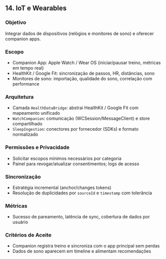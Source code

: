## 14. IoT e Wearables

### Objetivo
Integrar dados de dispositivos (relógios e monitores de sono) e oferecer companion apps.

### Escopo
- Companion App: Apple Watch / Wear OS (iniciar/pausar treino, métricas em tempo real)
- HealthKit / Google Fit: sincronização de passos, HR, distâncias, sono
- Monitores de sono: importação, qualidade do sono, correlação com performance

### Arquitetura
- Camada `HealthDataBridge`: abstrai HealthKit / Google Fit com mapeamento unificado
- `WatchCompanion`: comunicação (WCSession/MessageClient) e store compartilhado
- `SleepIngestion`: conectores por fornecedor (SDKs) e formato normalizado

### Permissões e Privacidade
- Solicitar escopos mínimos necessários por categoria
- Painel para revogar/atualizar consentimentos; logs de acesso

### Sincronização
- Estratégia incremental (anchor/changes tokens)
- Resolução de duplicidades por `sourceId` e `timestamp` com tolerância

### Métricas
- Sucesso de pareamento, latência de sync, cobertura de dados por usuário

### Critérios de Aceite
- Companion registra treino e sincroniza com o app principal sem perdas
- Dados de sono aparecem em timeline e alimentam recomendações

